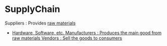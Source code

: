 # SupplyChain

Suppliers
 : Provides <u>raw<u> materials
- Hardware, Software, etc.
Manufacturers
 : Produces the main good from raw materials
Vendors
 : Sell the goods to consumers